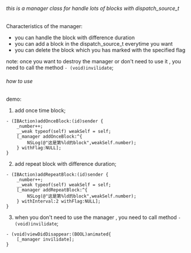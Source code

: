 
###### this is a manager class for handle lots of blocks with dispatch_source_t

Characteristics of the manager:

* you can handle the block with difference duration
* you can add a block in the dispatch_source_t everytime you want
* you can delete the block which you has marked with the specified flag

note: once you want to destroy the manager or don't need to use it , you need to call the method `- (void)invilidate`;

###### how to use

demo:
1. add once time block;
```
- (IBAction)addOnceBlock:(id)sender {
    _number++;
    __weak typeof(self) weakSelf = self;
    [_manager addOnceBlock:^{
        NSLog(@"这是第%ld的block",weakSelf.number);
    } withFlag:NULL];
}
```
2. add repeat block with difference duration;
```
- (IBAction)addRepeatBlock:(id)sender {
    _number++;
    __weak typeof(self) weakSelf = self;
    [_manager addRepeatBlock:^{
        NSLog(@"这是第%ld的block",weakSelf.number);
    } withInterval:2 withFlag:NULL];
}
```
3. when you don't need to use the manager , you need to call method `- (void)invilidate`;
```
- (void)viewDidDisappear:(BOOL)animated{
    [_manager invilidate];
}
```

